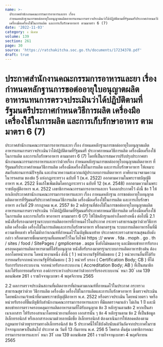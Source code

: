 ```yaml
---
name: >-
  ประกาศสำนักงานคณะกรรมการอาหารและยา เรื่อง
  กำหนดหลักฐานการขอต่ออายุใบอนุญาตผลิตอาหารแทนการตรวจประเมินว่าได้ปฏิบัติตามที่รัฐมนตรีประกาศกำหนดวิธีการผลิต
  เครื่องมือเครื่องใช้ในการผลิต และการเก็บรักษาอาหาร ตามมาตรา 6 (7)
date: '2022-11-03'
category: ง พิเศษ
volume: 139
section: 261
page: 30
source: 'https://ratchakitcha.soc.go.th/documents/17234378.pdf'
draft: true
---
```


# ประกาศสำนักงานคณะกรรมการอาหารและยา เรื่อง กำหนดหลักฐานการขอต่ออายุใบอนุญาตผลิตอาหารแทนการตรวจประเมินว่าได้ปฏิบัติตามที่รัฐมนตรีประกาศกำหนดวิธีการผลิต เครื่องมือเครื่องใช้ในการผลิต และการเก็บรักษาอาหาร ตามมาตรา 6 (7)

ประกาศสำนักงานคณะกรรมการอาหารและยา เรื่อง กำหนดหลักฐานการขอต่ออายุใบอนุญาตผลิตอาหารแทนการตรวจประเมินว่าได้ปฏิบัติตามที่รัฐมนตรี ประกาศกาหนดวิธีการผลิต เครื่องมือเครื่องใช้ในการผลิต และการเก็บรักษาอาหาร ตามมาตรา 6 (7) โดยที่เป็นการสมควรปรับปรุงประกาศสานักงานคณะกรรมการอาหารและยาว่าด้วยเรื่อง กำหนดหลักฐานการขอต่ออายุใบอนุญาตผลิตอาหาร ที่รัฐมนตรีประกาศกำหนดวิธีการผลิต เครื่องมือเครื่องใช้ในการผลิต และการเก็บรักษาอาหาร ให้เหมาะสมกับสถานการณ์ปัจจุบัน และอำนวยความสะดวกแก่ผู้ประกอบการผลิตอาหาร อาศัยอานาจตามความในวรรคสาม ของข้อ 5 แห่งกฎกระทรวง ฉบับที่ 1 (พ.ศ. 2522) ออกตามความในพระราชบัญญัติอาหาร พ.ศ. 2522 ซึ่งแก้ไขเพิ่มเติมโดยกฎกระทรวง ฉบับที่ 12 (พ.ศ. 2548) ออกตามความในพระราชบัญญัติอาหาร พ.ศ. 2522 เลขาธิการคณะกรรมการอาหารและยา จึงออกประกาศไว้ ดังนี้ ข้อ 1 ให้ยกเลิกประกาศสานักงานคณะกรรมการอาหารและยา เรื่อง กาหนดหลักฐาน การขอต่ออายุใบอนุญาตผลิตอาหารที่รัฐมนตรีประกาศกำหนดวิธีการผลิต เครื่องมือเครื่องใช้ในการผลิต และการเก็บรักษาอาหาร ลงวันที่ 29 กรกฎาคม พ.ศ. 2557 ข้อ 2 หลักฐานที่ต้องใช้ในการขอต่ออายุใบอนุญาตผลิตอาหารแทนการตรวจประเมิน ว่าได้ปฏิบัติตามที่รัฐมนตรีประกาศกาหนดวิธีการผลิต เครื่องมือเครื่องใช้ในการผลิต และการเก็บรัก ษาอาหาร ตามมาตรา 6 (7) ให้ใช้หลักฐานอย่างใดอย่างหนึ่ง ต่อไปนี้ 2.1 หนังสือรับรองมาตรฐานระบบการผลิตอาหารที่กำหนดไว้ในประกาศ กระทรวงสาธารณสุขว่าด้วยวิธีการผลิต เครื่องมือ เครื่องใช้ในการผลิตและการเก็บรักษาอาหาร หรือมาตรฐาน ระบบการผลิตอาหารอื่นที่มีความเทียบเท่า หรือไม่ต่ำกว่าเกณฑ์ที่กำหนดไว้ในบัญชีแนบท้าย ประกาศกระทรวงสาธารณสุขฉบับดังกล่าว หรือตามรายชื่อมาตรฐานที่เผยแพร่ไว้ในเว็บไซต์ https :// www . fda . moph . go . th / sites / food / SitePages / gmplicense . aspx ซึ่งยังไม่หมดอายุ และมีขอบข่ายการรับรองครอบคลุมการผลิตอาหารตามที่ได้รับอนุญาต หนังสือรับรองมาตรฐานระบบการผลิตอาหารข้างต้น ต้องออกโดยหน่วยงาน ใดหน่วยงานหนึ่ง ดังนี้ ( 1 ) หน่วยงานรัฐที่รับผิดชอบ ( 2 ) หน่วยงานอื่นที่ได้รับการยอมรับจากหน่วยงานรัฐที่รับผิดชอบ ( 3 ) หน่วยรั บรอง ( Certification Body; CB ) ที่ได้รับการรับรองระบบงาน จากหน่วยรับรองระบบงาน ( Accreditation Body; AB ) ที่เป็นสมาชิกและได้รับการยอมรับจาก องค์การระหว่างประเทศว่าด้วยการรับรองระบบงาน ้ หนา 30 ่ เลม 139 ตอนพิเศษ 261 ง ราชกิจจานุเบกษา 4 พฤศจิกายน 2565

2.2 ผลการตรวจประเมินสถานที่ผลิตอาหารที่ผ่านตามเกณฑ์ที่กาหนดไว้ในประกาศ กระทรวงสาธารณสุขว่าด้วย วิธีการผลิต เครื่องมือ เครื่องใช้ในการผลิตและการเก็บรักษาอาหาร ซึ่งตรวจประเมินโดยพนักงานเจ้าหน้าที่ตามพระราชบัญญัติอาหาร พ.ศ. 2522 หรือตรวจประเมิน โดยหน่วยตรว จหรือหน่วยรับรองที่ขึ้นบัญชีกับสำนักงานคณะกรรมการอาหารและยา ที่มีผลตรวจมาแล้ว ไม่เกิน 1 ปี และมีขอบข่ายการตรวจครอบคลุมการผลิตอาหารตามที่ได้รับอนุญาต ข้อ 3 หลักฐานตามข้อ 2 หากเป็นสาเนาเอกสาร ให้รับรองสาเนาโดยหน่วยงานที่ออก เอกสารนั้น ๆ ข้อ 4 หลักฐานตาม ข้อ 2 ที่เป็นข้อมูลอิเล็กทรอนิกส์ หรือเอกสารลงนามด้วยลายมือชื่อ อิเล็กทรอนิกส์ ต้องดาเนินการให้สอดคล้องตามกฎหมายว่าด้วยธุรกรรมทางอิเล็กทรอนิกส์ ข้อ 5 ประกาศนี้ให้ใช้บังคับนับแต่วันถัดจากประกาศในราชกิจจานุเบกษาเป็นต้นไป ประกาศ ณ วันที่ 13 กันยายน พ.ศ. 256 5 ไพศาล ดั่นคุ้ม เลขาธิการคณะกรรมการอาหารและยา ้ หนา 31 ่ เลม 139 ตอนพิเศษ 261 ง ราชกิจจานุเบกษา 4 พฤศจิกายน 2565
